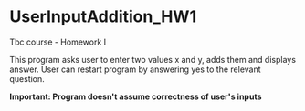 # UserInputAddition_HW1
Tbc course - Homework I

This program asks user to enter two values x and y, adds them and displays answer.
User can restart program by answering yes to the relevant question.

**Important: Program doesn't assume correctness of user's inputs**
